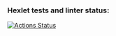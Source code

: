 ### Hexlet tests and linter status:
[![Actions Status](https://github.com/Pauluson/qa-engineer-project-84/actions/workflows/hexlet-check.yml/badge.svg)](https://github.com/Pauluson/qa-engineer-project-84/actions)